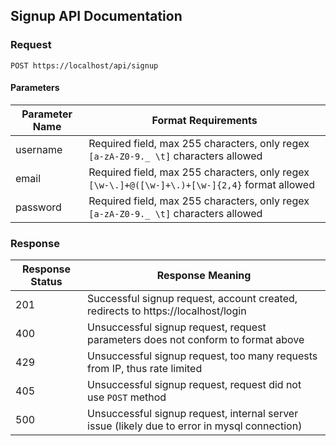 ## Signup API Documentation

### Request

`POST https://localhost/api/signup`

#### Parameters

| Parameter Name | Format Requirements |
|----------------|--------------|
| username | Required field, max 255 characters, only regex `[a-zA-Z0-9._ \t]` characters allowed |
| email | Required field, max 255 characters, only regex `[\w-\.]+@([\w-]+\.)+[\w-]{2,4}` format allowed |
| password | Required field, max 255 characters, only regex `[a-zA-Z0-9._ \t]` characters allowed |

### Response

| Response Status | Response Meaning |
|-|-|
| 201 | Successful signup request, account created, redirects to https://localhost/login |
| 400 | Unsuccessful signup request, request parameters does not conform to format above |
| 429 | Unsuccessful signup request, too many requests from IP, thus rate limited |
| 405 | Unsuccessful signup request, request did not use `POST` method |
| 500 | Unsuccessful signup request, internal server issue (likely due to error in mysql connection) |